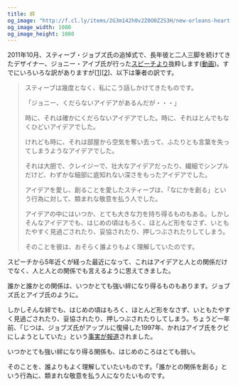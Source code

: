 ```yaml
---
title: 絆
og_image: "http://f.cl.ly/items/2G3m142h0v2Z0O0Z2S3H/new-orleans-heart.jpg"
og_image_width: 1080
og_image_height: 1080
---
```


2011年10月、スティーブ・ジョブズ氏の追悼式で、長年彼と二人三脚を続けてきたデザイナー、ジョニー・アイブ氏が行った[スピーチより](http://fortune.com/2011/10/24/jonathan-ive-on-steve-jobs-and-the-fragility-of-ideas/)抜粋します([動画](https://www.youtube.com/watch?v=6PcbNAKXm8w))。すでにいろいろな訳がありますが[[1](https://maclalala2.wordpress.com/2011/10/30/%E3%82%B8%E3%83%A7%E3%83%8B%E3%83%BC%E3%83%BB%E3%82%A2%E3%82%A4%E3%83%96%E3%81%AE%E8%BF%BD%E6%82%BC%E3%82%B9%E3%83%94%E3%83%BC%E3%83%81/)][[2](http://macfan.jp/macfan/2011/11/28/a_celebration_of_ste.html)]、以下は筆者の訳です。

> スティーブは幾度となく、私にこう話しかけてきたものです。
>
> 「ジョニー、くだらないアイデアがあるんだが・・・」
>
> 時に、それは確かにくだらないアイデアでした。時に、それはとんでもなくひどいアイデアでした。
>
> けれども時に、それは部屋から空気を奪い去って、ふたりとも言葉を失ってしまうようなアイデアでした。
>
> それは大胆で、クレイジーで、壮大なアイデアだったり、繊細でシンプルだけど、わずかな細部に底知れない深さをもったアイデアでした。
>
> アイデアを愛し、創ることを愛したスティーブは、「なにかを創る」という行為に対して、類まれな敬意を払う人でした。
>
> アイデアの中にはいつか、とても大きな力を持ち得るものもある。しかしそんなアイデアでも、はじめの頃はもろく、ほとんど形をなさず、いともたやすく見過ごされたり、妥協されたり、押しつぶされたりしてしまう。
>
> そのことを彼は、おそらく誰よりもよく理解していたのです。

スピーチから5年近くが経った最近になって、これはアイデアと人との関係だけでなく、人と人との関係でも言えるように思えてきました。

誰かと誰かとの関係は、いつかとても強い絆になり得るものもあります。ジョブズ氏とアイブ氏のように。

しかしそんな絆でも、はじめの頃はもろく、ほとんど形をなさず、いともたやすく見過ごされたり、妥協されたり、押しつぶされたりしてしまう。ちょうど一年前、「じつは、ジョブズ氏がアップルに復帰した1997年、かれはアイブ氏をクビにしようとしていた」という[事実が報道](http://www.nbcnews.com/tech/apple/steve-jobs-almost-fired-now-famed-designer-jony-ive-n328511)されました。

いつかとても強い絆になり得る関係も、はじめのころはとても弱い。

そのことを、誰よりもよく理解していたいものです。「誰かとの関係を創る」という行為に、類まれな敬意を払う人になりたいものです。
